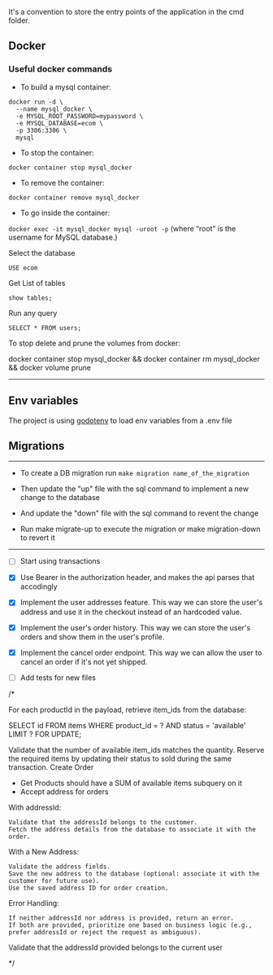 
It's a convention to store the entry points of the application in the cmd folder.


## Docker

### Useful docker commands

- To build a mysql container:

```
docker run -d \
  --name mysql_docker \
  -e MYSQL_ROOT_PASSWORD=mypassword \
  -e MYSQL_DATABASE=ecom \
  -p 3306:3306 \
  mysql
```


- To stop the container:

`docker container stop mysql_docker`

- To remove the container:

`docker container remove mysql_docker`

- To go inside the container:

`docker exec -it mysql_docker mysql -uroot -p` (where “root” is the username for MySQL database.)

Select the database

`USE ecom`

Get List of tables

`show tables;`

Run any query

`SELECT * FROM users;`

To stop delete and prune the volumes from docker:

docker container stop mysql_docker && docker container rm mysql_docker && docker volume prune

---

## Env variables

The project is using [godotenv](https://pkg.go.dev/github.com/joho/godotenv@v1.5.1) to load env variables from a .env file


## Migrations

---

- To create a DB migration run `make migration name_of_the_migration`

- Then update the "up" file with the sql command to implement a new change to the database

- And update the "down" file with the sql command to revent the change

- Run make migrate-up to execute the migration or make migration-down to revert it

---


- [ ] Start using transactions

- [X] Use Bearer in the authorization header, and makes the api parses that accodingly

- [X] Implement the user addresses feature. This way we can store the user's address and use it in the checkout instead of an hardcoded value.

- [X]  Implement the user's order history. This way we can store the user's orders and show them in the user's profile.

- [X] Implement the cancel order endpoint. This way we can allow the user to cancel an order if it's not yet shipped.

- [ ] Add tests for new files


/*

For each productId in the payload, retrieve item_ids from the database:

SELECT id 
FROM items 
WHERE product_id = ? AND status = 'available' 
LIMIT ? 
FOR UPDATE;

Validate that the number of available item_ids matches the quantity.
Reserve the required items by updating their status to sold during the same transaction.
Create Order



- Get Products should have a SUM of available items subquery on it
- Accept address for orders

With addressId:

    Validate that the addressId belongs to the customer.
    Fetch the address details from the database to associate it with the order.

With a New Address:

    Validate the address fields.
    Save the new address to the database (optional: associate it with the customer for future use).
    Use the saved address ID for order creation.

Error Handling:

    If neither addressId nor address is provided, return an error.
    If both are provided, prioritize one based on business logic (e.g., prefer addressId or reject the request as ambiguous).

Validate that the addressId provided belongs to the current user


*/